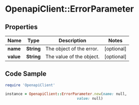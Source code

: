 # OpenapiClient::ErrorParameter

## Properties

Name | Type | Description | Notes
------------ | ------------- | ------------- | -------------
**name** | **String** | The object of the error. | [optional] 
**value** | **String** | The value of the object. | [optional] 

## Code Sample

```ruby
require 'OpenapiClient'

instance = OpenapiClient::ErrorParameter.new(name: null,
                                 value: null)
```


